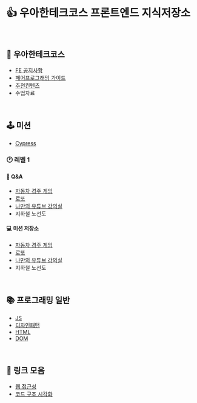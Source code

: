 # 👍 우아한테크코스 프론트엔드 지식저장소
<br />

## 🚀 우아한테크코스
- [FE 공지사항](./WoowaCourse/FrontEndNotice.md)
- [페어프로그래밍 가이드](./WoowaCourse/PairProgrammingGuide.md)
- [추천컨텐츠](./WoowaCourse/RecommendedContents.md)
- 수업자료

<br />

## 🕹 미션
- [Cypress](./Mission/Level1/Cypress.md)
### 🕐 레벨 1
#### 🙋‍ Q&A

- [자동차 경주 게임](./Mission/Level1/CarRacingGame.md)
- [로또](./Mission/Level1/Lotto.md)
- [나만의 유튜브 강의실](./Mission/Level1/YoutubeClassroom.md)
- 지하철 노선도

#### 💻 미션 저장소
- [자동차 경주 게임](https://github.com/woowacourse/javascript-racingcar)
- [로또](https://github.com/woowacourse/javascript-lotto)
- [나만의 유튜브 강의실](https://github.com/woowacourse/javascript-youtube-classroom)
- 지하철 노선도

<br />

## 📚 프로그래밍 일반
- [JS](./Programming/JavaScript.md)
- [디자인패턴](./Programming/DesignPattern.md)
- [HTML](./Programming/HTML.md)
- [DOM](./Programming/DOM.md)

<br />

## 📌 링크 모음
- [웹 접근성](./Link/WebAccessibility.md)
- [코드 구조 시각화](./Link/Visualization.md)
